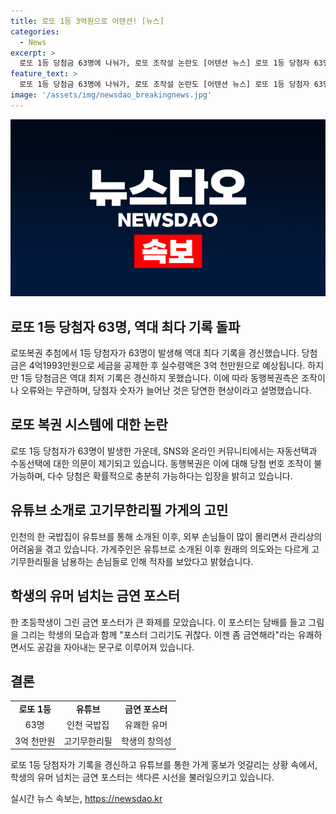 ```yaml
---
title: 로또 1등 3억원으로 어텐션! [뉴스]
categories:
  - News
excerpt: >
  로또 1등 당첨금 63명에 나눠가, 로또 조작설 논란도 [어텐션 뉴스] 로또 1등 당첨자 63명 만들어 로또 조작설 제기되고 있습니다. SNS에서 자동선택 11명, 수동선택 52명이라며 의혹 제기되지만 복권측은 단순 확률 늘어난 것이라고 밝혔습니다. 그리고 유튜브로 소개된 국밥집은 고기무제한에 불량손님으로 인해 적자를 냈다고 밝혀졌으며, 초등학생이 그린 금연 포스터가 화제이다.
feature_text: >
  로또 1등 당첨금 63명에 나눠가, 로또 조작설 논란도 [어텐션 뉴스] 로또 1등 당첨자 63명 만들어 로또 조작설 제기되고 있습니다. SNS에서 자동선택 11명, 수동선택 52명이라며 의혹 제기되지만 복권측은 단순 확률 늘어난 것이라고 밝혔습니다. 그리고 유튜브로 소개된 국밥집은 고기무제한에 불량손님으로 인해 적자를 냈다고 밝혀졌으며, 초등학생이 그린 금연 포스터가 화제이다.
image: '/assets/img/newsdao_breakingnews.jpg'
---
```


<p><img src="/assets/img/newsdao_breakingnews.jpg" alt="cryptoinkorea 속보" /></p>

<h2>로또 1등 당첨자 63명, 역대 최다 기록 돌파</h2>

<p data-ke-size="size16">로또복권 추첨에서 1등 당첨자가 63명이 발생해 역대 최다 기록을 경신했습니다. 당첨금은 4억1993만원으로 세금을 공제한 후 실수령액은 3억 천만원으로 예상됩니다. 하지만 1등 당첨금은 역대 최저 기록은 경신하지 못했습니다. 이에 따라 동행복권측은 조작이나 오류와는 무관하며, 당첨자 숫자가 늘어난 것은 당연한 현상이라고 설명했습니다.</p>

<h2>로또 복권 시스템에 대한 논란</h2>

<p data-ke-size="size16">로또 1등 당첨자가 63명이 발생한 가운데, SNS와 온라인 커뮤니티에서는 자동선택과 수동선택에 대한 의문이 제기되고 있습니다. 동행복권은 이에 대해 당첨 번호 조작이 불가능하며, 다수 당첨은 확률적으로 충분히 가능하다는 입장을 밝히고 있습니다.</p>

<h2>유튜브 소개로 고기무한리필 가게의 고민</h2>

<p data-ke-size="size16">인천의 한 국밥집이 유튜브를 통해 소개된 이후, 외부 손님들이 많이 몰리면서 관리상의 어려움을 겪고 있습니다. 가게주인은 유튜브로 소개된 이후 원래의 의도와는 다르게 고기무한리필을 남용하는 손님들로 인해 적자를 보았다고 밝혔습니다.</p>

<h2>학생의 유머 넘치는 금연 포스터</h2>

<p data-ke-size="size16">한 초등학생이 그린 금연 포스터가 큰 화제를 모았습니다. 이 포스터는 담배를 들고 그림을 그리는 학생의 모습과 함께 "포스터 그리기도 귀찮다. 이젠 좀 금연해라"라는 유쾌하면서도 공감을 자아내는 문구로 이루어져 있습니다.</p>

<h2>결론</h2>

<table>
    <tr>
        <td style="text-align: center; height: 17px;"><b>로또 1등</b></td>
        <td style="text-align: center; height: 17px;"><b>유튜브</b></td>
        <td style="text-align: center; height: 17px;"><b>금연 포스터</b></td>
    </tr>
    <tr>
        <td style="text-align: center; height: 17px;">63명</td>
        <td style="text-align: center; height: 17px;">인천 국밥집</td>
        <td style="text-align: center; height: 17px;">유쾌한 유머</td>
    </tr>
    <tr>
        <td style="text-align: center; height: 17px;">3억 천만원</td>
        <td style="text-align: center; height: 17px;">고기무한리필</td>
        <td style="text-align: center; height: 17px;">학생의 창의성</td>
    </tr>
</table>

<p data-ke-size="size16">로또 1등 당첨자가 기록을 경신하고 유튜브를 통한 가게 홍보가 엇갈리는 상황 속에서, 학생의 유머 넘치는 금연 포스터는 색다른 시선을 불러일으키고 있습니다.</p>
실시간 뉴스 속보는, <a href="https://newsdao.kr" rel="dofollow">https://newsdao.kr</a>


